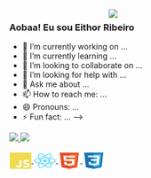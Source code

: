 <img src = ".github/logo.png" width = "325px" align = "right">

### Aobaa! Eu sou Eithor Ribeiro


- 🔭 I’m currently working on ...
- 🌱 I’m currently learning ...
- 👯 I’m looking to collaborate on ...
- 🤔 I’m looking for help with ...
- 💬 Ask me about ...
- 📫 How to reach me: ...
- 😄 Pronouns: ...
- ⚡ Fun fact: ...
-->

 <div>
  <a href="https://github.com/eithor1">
  <img height="180em" src="https://github-readme-stats.vercel.app/api?username=eithor1&show_icons=true&theme=algolia&include_all_commits=true&count_private=true"/>
  <img height="180em" src="https://github-readme-stats.vercel.app/api/top-langs/?username=eithor1&layout=compact&langs_count=7&theme=algolia "/>
</div>
  
 <div style="display: inline_block"><br>
  <img align="center" alt="Eithor-Js" height="30" width="40" src="https://raw.githubusercontent.com/devicons/devicon/master/icons/javascript/javascript-plain.svg">
  <img align="center" alt="Eithor-React" height="30" width="40" src="https://raw.githubusercontent.com/devicons/devicon/master/icons/react/react-original.svg">
  <img align="center" alt="Eithor-HTML" height="30" width="40" src="https://raw.githubusercontent.com/devicons/devicon/master/icons/html5/html5-original.svg">
  <img align="center" alt="Eithor-CSS" height="30" width="40" src="https://raw.githubusercontent.com/devicons/devicon/master/icons/css3/css3-original.svg">
</div>
